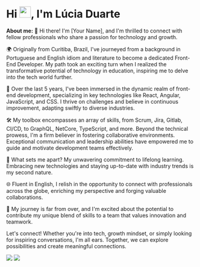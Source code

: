 
<h1 align="left">Hi <img src="https://raw.githubusercontent.com/kaueMarques/kaueMarques/master/hi.gif" width="30px">, I'm Lúcia Duarte</h1>

**About me:**
👋 Hi there! I'm [Your Name], and I'm thrilled to connect with fellow professionals who share a passion for technology and growth.

🌍 Originally from Curitiba, Brazil, I've journeyed from a background in Portuguese and English idiom and literature to become a dedicated Front-End Developer. My path took an exciting turn when I realized the transformative potential of technology in education, inspiring me to delve into the tech world further.

🚀 Over the last 5 years, I've been immersed in the dynamic realm of front-end development, specializing in key technologies like React, Angular, JavaScript, and CSS. I thrive on challenges and believe in continuous improvement, adapting swiftly to diverse industries.

🛠️ My toolbox encompasses an array of skills, from Scrum, Jira, Gitlab, CI/CD, to GraphQL, NetCore, TypeScript, and more. Beyond the technical prowess, I'm a firm believer in fostering collaborative environments. Exceptional communication and leadership abilities have empowered me to guide and motivate development teams effectively.

🌱 What sets me apart? My unwavering commitment to lifelong learning. Embracing new technologies and staying up-to-date with industry trends is my second nature.

🌐 Fluent in English, I relish in the opportunity to connect with professionals across the globe, enriching my perspective and forging valuable collaborations.

🌟 My journey is far from over, and I'm excited about the potential to contribute my unique blend of skills to a team that values innovation and teamwork.

Let's connect! Whether you're into tech, growth mindset, or simply looking for inspiring conversations, I'm all ears. Together, we can explore possibilities and create meaningful connections.

 <div> 
  <a href = "lucia.batistaduarte@gmail.com"><img src="https://img.shields.io/badge/-Gmail-%23333?style=for-the-badge&logo=gmail&logoColor=white" target="_blank"></a>
  <a href="https://www.linkedin.com/in/lúcia-batista-duarte-191607186/" target="_blank"><img src="https://img.shields.io/badge/-LinkedIn-%230077B5?style=for-the-badge&logo=linkedin&logoColor=white" target="_blank"></a> 
 
</div>
